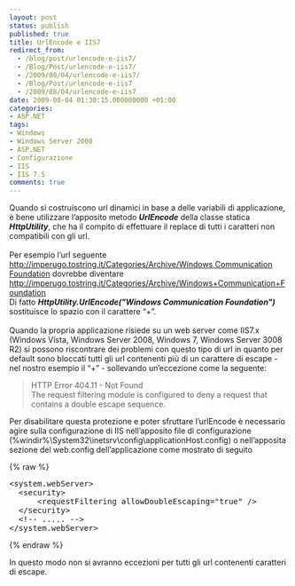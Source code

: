 ```yaml
---
layout: post
status: publish
published: true
title: UrlEncode e IIS7
redirect_from: 
  - /blog/post/urlencode-e-iis7/
  - /Blog/Post/urlencode-e-iis7/
  - /2009/08/04/urlencode-e-iis7/
  - /Blog/Post/urlencode-e-iis7
  - /2009/08/04/urlencode-e-iis7
date: 2009-08-04 01:30:15.000000000 +01:00
categories:
- ASP.NET
tags:
- Windows
- Windows Server 2008
- ASP.NET
- Configurazione
- IIS
- IIS 7.5
comments: true
---
```

<p>Quando si costruiscono url dinamici in base a delle variabili di applicazione, &egrave; bene utilizzare l&rsquo;apposito metodo <strong><em>UrlEncode</em></strong> della classe statica <strong><em>HttpUtility</em></strong>, che ha il compito di effettuare il replace di tutti i caratteri non compatibili con gli url.    <br />
<br />
Per esempio l&rsquo;url seguente <a href="http://imperugo.tostring.it/Categories/Archive/Windows%20Communication%20Foundation">http://imperugo.tostring.it/Categories/Archive/Windows Communication Foundation</a> dovrebbe diventare <a href="http://imperugo.tostring.it/Categories/Archive/Windows+Communication+Foundation">http://imperugo.tostring.it/Categories/Archive/Windows+Communication+Foundation</a>    <br />
Di fatto <strong><em>HttpUtility.UrlEncode(&quot;Windows Communication Foundation&quot;)</em></strong> sostituisce lo spazio con il carattere &ldquo;+&rdquo;.    <br />
<br />
Quando la propria applicazione risiede su un web server come IIS7.x (Windows Vista, Windows Server 2008, Windows 7, Windows Server 3008 R2) si possono riscontrare dei problemi con questo tipo di url in quanto per default sono bloccati tutti gli url contenenti pi&ugrave; di un carattere di escape - nel nostro esempio il &ldquo;+&rdquo; - sollevando un&rsquo;eccezione come la seguente:</p>
<blockquote>
<p>HTTP Error 404.11 - Not Found     <br />
The request filtering module is configured to deny a request that contains a double escape sequence.</p>
</blockquote>
<p>Per disabilitare questa protezione e poter sfruttare l&rsquo;urlEncode &egrave; necessario agire sulla configurazione di IIS nell&rsquo;apposito file di configurazione (%windir%\System32\inetsrv\config\applicationHost.config) o nell&rsquo;apposita sezione del web.config dell&rsquo;applicazione come mostrato di seguito</p>
{% raw %}<pre class="brush: xml; ruler: true;">
&lt;system.webServer&gt;
  &lt;security&gt;
      &lt;requestFiltering allowDoubleEscaping=&quot;true&quot; /&gt;
  &lt;/security&gt;
  &lt;!-- ..... --&gt; 
&lt;/system.webServer&gt;</pre>{% endraw %}
<p>In questo modo non si avranno eccezioni per tutti gli url contenenti caratteri di escape.</p>
